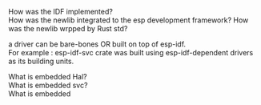 How was the IDF implemented?  
How was the newlib integrated to the esp development framework? 
How was the newlib wrpped by Rust std?


a driver can be bare-bones OR built on top of esp-idf.  
For example : esp-idf-svc crate was built using esp-idf-dependent drivers as its building units.    

What is embedded Hal?  
What is embedded svc?  
What is embedded